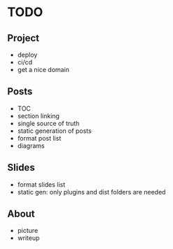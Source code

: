 # TODO

## Project

- deploy
- ci/cd
- get a nice domain

## Posts

- TOC
- section linking
- single source of truth
- static generation of posts
- format post list
- diagrams

## Slides

- format slides list
- static gen: only plugins and dist folders are needed

## About

- picture
- writeup
